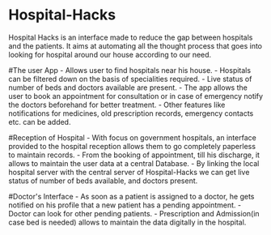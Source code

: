 # Hospital-Hacks

Hospital Hacks is an interface made to reduce the gap between hospitals and the patients.
It aims at automating all the thought process that goes into looking for hospital around our house according to our need.


#The user App
        - Allows user to find hospitals near his house.
        - Hospitals can be filtered down on the basis of specialities required.
        - Live status of number of beds and doctors available are present.
        - The app allows the user to book an appointment for consultation or in case of emergency notify the doctors beforehand for better treatment.
        - Other features like notifications for medicines, old prescription records, emergency contacts etc. can be added.
        
#Reception of Hospital
        - With focus on government hospitals, an interface provided to the hospital reception allows them to go completely paperless to             maintain records.
        - From the booking of appointment, till his discharge, it allows to maintain the user data at a central Database.
        - By linking the local hospital server with the central server of Hospital-Hacks we can get live status of number of beds available, and doctors present.
        
#Doctor's Interface
        - As soon as a patient is assigned to a doctor, he gets notified on his profile that a new patient has a pending appointment.
        - Doctor can look for other pending patients.
        - Prescription and Admission(in case bed is needed) allows to maintain the data digitally in the hospital.
        
